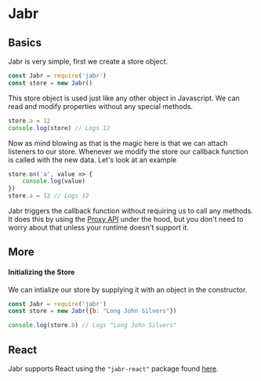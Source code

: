 # Jabr


## Basics
Jabr is very simple, first we create a store object.
```js
const Jabr = require('jabr')
const store = new Jabr()
```
This store object is used just like any other object in Javascript. We can read and modify properties without any special methods.
```js
store.a = 12
console.log(store) // Logs 12
```
Now as mind blowing as that is the magic here is that we can attach listeners to our store. Whenever we  modify  the store our callback function is called with the new data. Let's look at an example
```js
store.on('a', value => {
	console.log(value)
})
store.a = 12 // Logs 12
```
Jabr triggers the callback function without requiring us to call any methods. It does this by using the [Proxy API](https://developer.mozilla.org/en-US/docs/Web/JavaScript/Reference/Global_Objects/Proxy) under the hood, but you don't need to worry about that unless your runtime doesn't support it.

## More
#### Initializing the Store
We can intialize our store by supplying it with an object in the constructor.
```js
const Jabr = require('jabr')
const store = new Jabr({b: "Long John Silvers"})

console.log(store.b) // Logs "Long John Silvers"
```

## React
Jabr supports React using the `"jabr-react"` package found [here](https://github.com/L1lith/Jabr-React).
